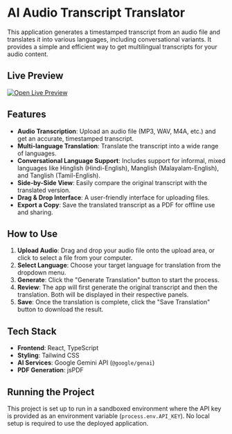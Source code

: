 # AI Audio Transcript Translator

This application generates a timestamped transcript from an audio file and translates it into various languages, including conversational variants. It provides a simple and efficient way to get multilingual transcripts for your audio content.

## Live Preview

[![Open Live Preview](https://img.shields.io/badge/Live%20Preview-Open-blue?style=for-the-badge)](https://ai.studio/apps/drive/17m_mHYt9oz04c747aXLoWjEGprtvkReV)

## Features

-   **Audio Transcription**: Upload an audio file (MP3, WAV, M4A, etc.) and get an accurate, timestamped transcript.
-   **Multi-language Translation**: Translate the transcript into a wide range of languages.
-   **Conversational Language Support**: Includes support for informal, mixed languages like Hinglish (Hindi-English), Manglish (Malayalam-English), and Tanglish (Tamil-English).
-   **Side-by-Side View**: Easily compare the original transcript with the translated version.
-   **Drag & Drop Interface**: A user-friendly interface for uploading files.
-   **Export a Copy**: Save the translated transcript as a PDF for offline use and sharing.

## How to Use

1.  **Upload Audio**: Drag and drop your audio file onto the upload area, or click to select a file from your computer.
2.  **Select Language**: Choose your target language for translation from the dropdown menu.
3.  **Generate**: Click the "Generate Translation" button to start the process.
4.  **Review**: The app will first generate the original transcript and then the translation. Both will be displayed in their respective panels.
5.  **Save**: Once the translation is complete, click the "Save Translation" button to download the result.

## Tech Stack

-   **Frontend**: React, TypeScript
-   **Styling**: Tailwind CSS
-   **AI Services**: Google Gemini API (`@google/genai`)
-   **PDF Generation**: jsPDF

## Running the Project

This project is set up to run in a sandboxed environment where the API key is provided as an environment variable (`process.env.API_KEY`). No local setup is required to use the deployed application.